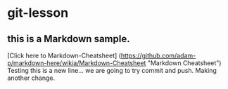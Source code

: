 # git-lesson
## this is a Markdown sample.
[Click here to Markdown-Cheatsheet] (https://github.com/adam-p/markdown-here/wikia/Markdown-Cheatsheet "Markdown Cheatsheet")
Testing this is a new line... we are going to try commit and push.
Making another change.
